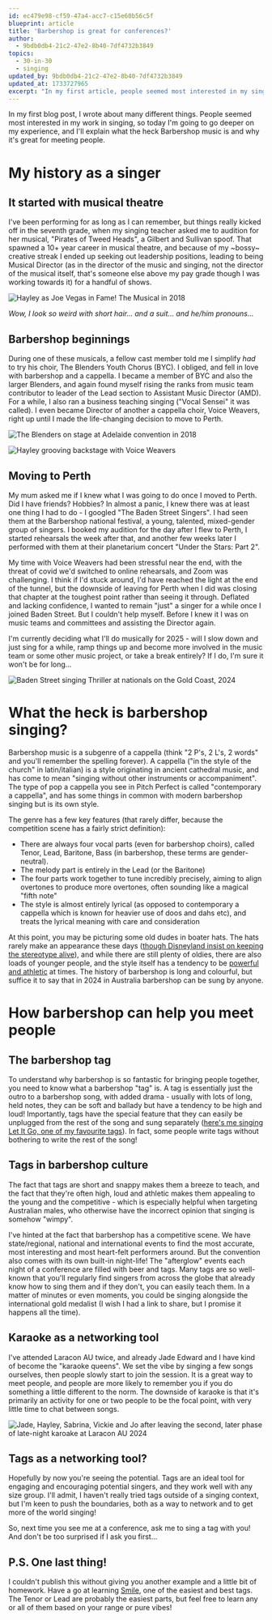 ```yaml
---
id: ec479e98-cf59-47a4-acc7-c15e60b56c5f
blueprint: article
title: 'Barbershop is great for conferences?'
author:
  - 9bdb0db4-21c2-47e2-8b40-7df4732b3849
topics:
  - 30-in-30
  - singing
updated_by: 9bdb0db4-21c2-47e2-8b40-7df4732b3849
updated_at: 1733727965
excerpt: "In my first article, people seemed most interested in my singing, so in this post I'll explain what Barbershop is and why it's great for meeting people."
---
```

In my first blog post, I wrote about many different things. People seemed most interested in my work in singing, so today I'm going to go deeper on my experience, and I'll explain what the heck Barbershop music is and why it's great for meeting people.

# My history as a singer
## It started with musical theatre
I've been performing for as long as I can remember, but things really kicked off in the seventh grade, when my singing teacher asked me to audition for her musical, "Pirates of Tweed Heads", a Gilbert and Sullivan spoof. That spawned a 10+ year career in musical theatre, and because of my ~bossy~ creative streak I ended up seeking out leadership positions, leading to being Musical Director (as in the director of the music and singing, not the director of the musical itself, that's someone else above my pay grade though I was working towards it) for a handful of shows.

![Hayley as Joe Vegas in Fame! The Musical in 2018](/assets/content/hayley-as-joe-vegas-in-fame-the-musical-2018.jpg "Hayley as Joe Vegas in Fame! The Musical in 2018")


_Wow, I look so weird with short hair... and a suit... and he/him pronouns..._

## Barbershop beginnings
During one of these musicals, a fellow cast member told me I simplify _had_ to try his choir, The Blenders Youth Chorus (BYC). I obliged, and fell in love with barbershop and a cappella. I became a member of BYC and also the larger Blenders, and again found myself rising the ranks from music team contributor to leader of the Lead section to Assistant Music Director (AMD). For a while, I also ran a business teaching singing ("Vocal Sensei" it was called). I even became Director of another a cappella choir, Voice Weavers, right up until I made the life-changing decision to move to Perth. 

![The Blenders on stage at Adelaide convention in 2018](/assets/content/the-blenders-on-stage-at-adelaide-convention-2018.jpg "The Blenders on stage at Adelaide convention in 2018")

![Hayley grooving backstage with Voice Weavers](/assets/content/hayley-grooving-backstage-with-voice-weavers.jpg "Hayley grooving backstage with Voice Weavers")

## Moving to Perth
My mum asked me if I knew what I was going to do once I moved to Perth. Did I have friends? Hobbies? In almost a panic, I knew there was at least one thing I had to do - I googled "The Baden Street Singers". I had seen them at the Barbershop national festival, a young, talented, mixed-gender group of singers. I booked my audition for the day after I flew to Perth, I started rehearsals the week after that, and another few weeks later I performed with them at their planetarium concert "Under the Stars: Part 2".

My time with Voice Weavers had been stressful near the end, with the threat of covid we'd switched to online rehearsals, and Zoom was challenging. I think if I'd stuck around, I'd have reached the light at the end of the tunnel, but the downside of leaving for Perth when I did was closing that chapter at the toughest point rather than seeing it through. Deflated and lacking confidence, I wanted to remain "just" a singer for a while once I joined Baden Street. But I couldn't help myself. Before I knew it I was on music teams and committees and assisting the Director again. 

I'm currently deciding what I'll do musically for 2025 - will I slow down and just sing for a while, ramp things up and become more involved in the music team or some other music project, or take a break entirely? If I do, I'm sure it won't be for long...

![Baden Street singing Thriller at nationals on the Gold Coast, 2024](/assets/content/baden-street-singing-thriller-at-nationals-on-gold-coast-2024.jpg "Baden Street singing Thriller at nationals on the Gold Coast, 2024")

# What the heck is barbershop singing?
Barbershop music is a subgenre of a cappella (think "2 P's, 2 L's, 2 words" and you'll remember the spelling forever). A cappella ("in the style of the church" in latin/italian) is a style originating in ancient cathedral music, and has come to mean "singing without other instruments or accompaniment". The type of pop a cappella you see in Pitch Perfect is called "contemporary a cappella", and has some things in common with modern barbershop singing but is its own style. 

The genre has a few key features (that rarely differ, because the competition scene has a fairly strict definition):
- There are always four vocal parts (even for barbershop choirs), called Tenor, Lead, Baritone, Bass (in barbershop, these terms are gender-neutral).
- The melody part is entirely in the Lead (or the Baritone)
- The four parts work together to tune incredibly precisely, aiming to align overtones to produce more overtones, often sounding like a magical "fifth note"
- The style is almost entirely lyrical (as opposed to contemporary a cappella which is known for heavier use of doos and dahs etc), and treats the lyrical meaning with care and consideration

At this point, you may be picturing some old dudes in boater hats. The hats rarely make an appearance these days ([though Disneyland insist on keeping the stereotype alive](https://en.wikipedia.org/wiki/File:Dapper_Dans_(28382069095).jpg)), and while there are still plenty of oldies, there are also loads of younger people, and the style itself has a tendency to be [powerful and athletic](https://www.youtube.com/watch?v=qukygSQjQTw) at times. The history of barbershop is long and colourful, but suffice it to say that in 2024 in Australia barbershop can be sung by anyone.

# How barbershop can help you meet people
## The barbershop tag
To understand why barbershop is so fantastic for bringing people together, you need to know what a barbershop "tag" is. A tag is essentially just the outro to a barbershop song, with added drama - usually with lots of long, held notes, they can be soft and ballady but have a tendency to be high and loud! Importantly, tags have the special feature that they can easily be unplugged from the rest of the song and sung separately ([here's me singing Let It Go, one of my favourite tags](https://youtu.be/YQD0rAfPePM?si=4jEJYe-uhMCmGRWX)). In fact, some people write tags without bothering to write the rest of the song!

## Tags in barbershop culture
The fact that tags are short and snappy makes them a breeze to teach, and the fact that they're often high, loud and athletic makes them appealing to the young and the competitive - which is especially helpful when targeting Australian males, who otherwise have the incorrect opinion that singing is somehow "wimpy".

I've hinted at the fact that barbershop has a competitive scene. We have state/regional, national and international events to find the most accurate, most interesting and most heart-felt performers around. But the convention also comes with its own built-in night-life! The "afterglow" events each night of a conference are filled with beer and tags. Many tags are so well-known that you'll regularly find singers from across the globe that already know how to sing them and if they don't, you can easily teach them. In a matter of minutes or even moments, you could be singing alongside the international gold medalist (I wish I had a link to share, but I promise it happens all the time).


## Karaoke as a networking tool
I've attended Laracon AU twice, and already Jade Edward and I have kind of become the "karaoke queens". We set the vibe by singing a few songs ourselves, then people slowly start to join the session. It is a great way to meet people, and people are more likely to remember you if you do something a little different to the norm. The downside of karaoke is that it's primarily an activity for one or two people to be the focal point, with very little time to chat between songs.

![Jade, Hayley, Sabrina, Vickie and Jo after leaving the second, later phase of late-night karoake at Laracon AU 2024](/assets/content/jade-hayley-sabrina-vickie-and-jo-after-late-night-karoake.jpg "Jade, Hayley, Sabrina, Vickie and Jo after leaving the second, later phase of late-night karoake at Laracon AU 2024")

## Tags as a networking tool?
Hopefully by now you're seeing the potential. Tags are an ideal tool for engaging and encouraging potential singers, and they work well with any size group. I'll admit, I haven't really tried tags outside of a singing context, but I'm keen to push the boundaries, both as a way to network and to get more of the world singing!

So, next time you see me at a conference, ask me to sing a tag with you! And don't be too surprised if I ask you first...

## P.S. One last thing!
I couldn't publish this without giving you another example and a little bit of homework. Have a go at learning [Smile](https://www.barbershoptags.com/tag-1-Smile), one of the easiest and best tags. The Tenor or Lead are probably the easiest parts, but feel free to learn any or all of them based on your range or pure vibes!